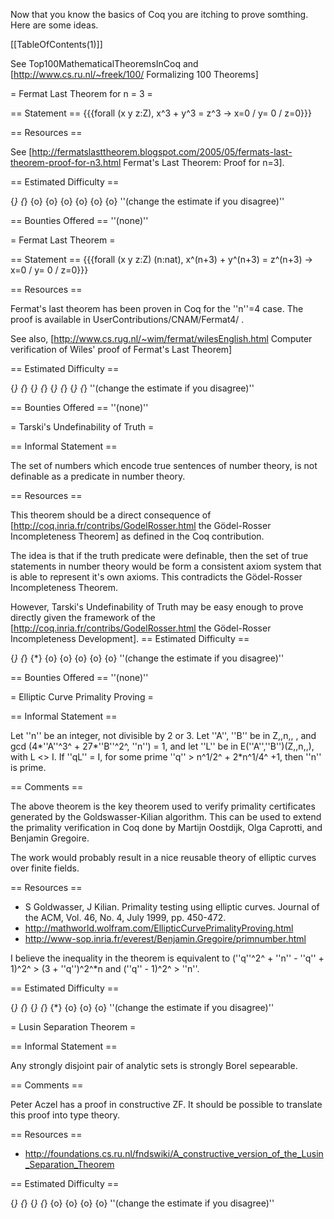 Now that you know the basics of Coq you are itching to prove somthing.  Here are some ideas.

[[TableOfContents(1)]]

See Top100MathematicalTheoremsInCoq and [http://www.cs.ru.nl/~freek/100/ Formalizing 100 Theorems]

= Fermat Last Theorem for n = 3 =

== Statement ==
{{{forall (x y z:Z), x^3 + y^3 = z^3 -> x=0 \/ y= 0 \/ z=0}}}

== Resources ==

See [http://fermatslasttheorem.blogspot.com/2005/05/fermats-last-theorem-proof-for-n3.html Fermat's Last Theorem: Proof for n=3].

== Estimated Difficulty ==

{*} {*} {o} {o} {o} {o} {o} {o} ''(change the estimate if you disagree)''

== Bounties Offered ==
''(none)''

= Fermat Last Theorem =

== Statement ==
{{{forall (x y z:Z) (n:nat), x^(n+3) + y^(n+3) = z^(n+3) -> x=0 \/ y= 0 \/ z=0}}}

== Resources ==

Fermat's last theorem has been proven in Coq for the ''n''=4 case. The proof is available in UserContributions/CNAM/Fermat4/ .

See also, [http://www.cs.rug.nl/~wim/fermat/wilesEnglish.html Computer verification of Wiles' proof of Fermat's Last Theorem]

== Estimated Difficulty ==

{*} {*} {*} {*} {*} {*} {*} {*} ''(change the estimate if you disagree)''

== Bounties Offered ==
''(none)''

= Tarski's Undefinability of Truth =

== Informal Statement ==

The set of numbers which encode true sentences of number theory, is not definable as a predicate in number theory.

== Resources ==

This theorem should be a direct consequence of [http://coq.inria.fr/contribs/GodelRosser.html the Gödel-Rosser Incompleteness Theorem] as defined in the Coq contribution.

The idea is that if the truth predicate were definable, then the set of true statements in number theory would be form a consistent axiom system that is able to represent it's own axioms.  This contradicts the Gödel-Rosser Incompleteness Theorem.

However, Tarski's Undefinability of Truth may be easy enough to prove directly given the framework of the [http://coq.inria.fr/contribs/GodelRosser.html the Gödel-Rosser Incompleteness Development].
== Estimated Difficulty ==

{*} {*} {*} {o} {o} {o} {o} {o} ''(change the estimate if you disagree)''

== Bounties Offered ==
''(none)''

= Elliptic Curve Primality Proving =

== Informal Statement ==

Let ''n'' be an integer, not divisible by 2 or 3.  Let ''A'', ''B'' be in Z,,n,, , and gcd (4*''A''^3^ + 27*''B''^2^, ''n'') = 1, and let ''L'' be in E(''A'',''B'')(Z,,n,,), with L <> I.  If ''qL'' = I, for some prime ''q'' > n^1/2^ + 2*n^1/4^ +1, then ''n'' is prime.

== Comments ==

The above theorem is the key theorem used to verify primality certificates generated by the Goldswasser-Kilian algorithm.  This can be used to extend the primality verification in Coq done by Martijn Oostdijk, Olga Caprotti, and Benjamin Gregoire.

The work would probably result in a nice reusable theory of elliptic curves over finite fields.

== Resources ==

 * S Goldwasser, J Kilian. Primality testing using elliptic curves. Journal of the ACM, Vol. 46, No. 4, July 1999, pp. 450-472.
 * http://mathworld.wolfram.com/EllipticCurvePrimalityProving.html
 * http://www-sop.inria.fr/everest/Benjamin.Gregoire/primnumber.html

I believe the inequality in the theorem is equivalent to (''q''^2^ + ''n'' - ''q'' + 1)^2^ > (3 + ''q'')^2^*n and (''q'' - 1)^2^ > ''n''.

== Estimated Difficulty ==

{*} {*} {*} {*} {*} {o} {o} {o} ''(change the estimate if you disagree)''

= Lusin Separation Theorem =

== Informal Statement ==

Any strongly disjoint pair of analytic sets is strongly Borel sepearable.

== Comments ==

Peter Aczel has a proof in constructive ZF.  It should be possible to translate this proof into type theory.

== Resources ==

 * http://foundations.cs.ru.nl/fndswiki/A_constructive_version_of_the_Lusin_Separation_Theorem

== Estimated Difficulty ==

{*} {*} {*} {*} {o} {o} {o} {o} ''(change the estimate if you disagree)''
